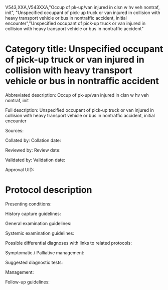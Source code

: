 V543,XXA,V543XXA,"Occup of pk-up/van injured in clsn w hv veh nontraf, init", "Unspecified occupant of pick-up truck or van injured in collision with heavy transport vehicle or bus in nontraffic accident, initial encounter","Unspecified occupant of pick-up truck or van injured in collision with heavy transport vehicle or bus in nontraffic accident"
# Category title: Unspecified occupant of pick-up truck or van injured in collision with heavy transport vehicle or bus in nontraffic accident

Abbreviated description: Occup of pk-up/van injured in clsn w hv veh nontraf, init

Full description: Unspecified occupant of pick-up truck or van injured in collision with heavy transport vehicle or bus in nontraffic accident, initial encounter

Sources:

Collated by:
Collation date:

Reviewed by:
Review date:

Validated by:
Validation date:

Approval UID:

# Protocol description

Presenting conditions:

History capture guidelines:

General examination guidelines:

Systemic examination guidelines:

Possible differential diagnoses with links to related protocols:

Symptomatic / Palliative management:

Suggested diagnostic tests:

Management:

Follow-up guidelines:
